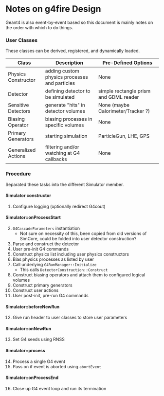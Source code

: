 # Notes on g4fire Design

Geant4 is also event-by-event based so this document is mainly notes on the order
with which to do things.

### User Classes
These classes can be derived, registered, and dynamically loaded.

Class | Description | Pre-Defined Options
---|---|---
Physics Constructor | adding custom physics processes and particles | None
Detector | defining detector to be simulated | simple rectangle prism and GDML reader
Sensitive Detectors | generate "hits" in detector volumes | None (maybe Calorimeter/Tracker ?)
Biasing Operator | biasing processes in specific volumes | None
Primary Generators | starting simulation | ParticleGun, LHE, GPS
Generalized Actions | filtering and/or watching at G4 callbacks | None

### Procedure
Separated these tasks into the different Simulator member.

#### Simulator constructor
1. Configure logging (optionally redirect G4cout)

#### Simulator::onProcessStart
2. `G4CascadeParameters` instantiation
    - Not sure on necessity of this, been copied from old versions of SimCore, 
      could be folded into user detector construction?
3. Parse and construct the detector
4. User pre-init G4 commands
5. Construct physics list including user physics constructors
6. Bias physics processes as listed by user
7. Call underlying `G4RunManager::Initialize`
    - This calls `DetectorConstruction::Construct`
8. Construct biasing operators and attach them to configured logical volumes
9. Construct primary generators
10. Construct user actions
11. User post-init, pre-run G4 commands

#### Simulator::beforeNewRun
12. Give run header to user classes to store user parameters

#### Simulator::onNewRun
13. Set G4 seeds using RNSS

#### Simulator::process
14. Process a single G4 event
15. Pass on if event is aborted using `abortEvent`

#### Simulator::onProcessEnd
16. Close up G4 event loop and run its termination
